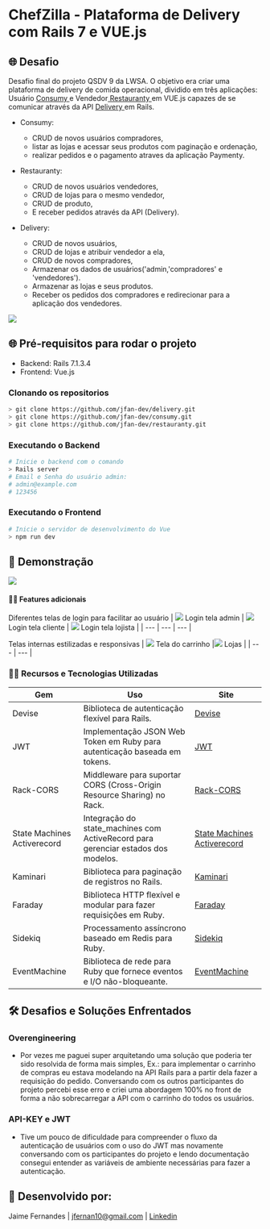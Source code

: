 # ChefZilla - Plataforma de Delivery com Rails 7 e VUE.js

## 🌐 Desafio

Desafio final do projeto QSDV 9 da LWSA. O objetivo era criar uma plataforma de delivery de comida operacional, dividido em três aplicações: 
Usuário [ Consumy ](https://github.com/jfan-dev/consumy "Named link title") e Vendedor[ Restauranty ](https://github.com/jfan-dev/restauranty "Named link title") em VUE.js capazes de se comunicar através da API [ Delivery ](https://github.com/jfan-dev/delivery "Named link title") em Rails.
  - Consumy:
      - CRUD de novos usuários compradores,
      - listar as lojas e acessar seus produtos com paginação e ordenação,
      - realizar pedidos e o pagamento atraves da aplicação Paymenty.
        
  - Restauranty:
      - CRUD de novos usuários vendedores,
      - CRUD de lojas para o mesmo vendedor,
      - CRUD de produto,
      - E receber pedidos através da API (Delivery).
        
  - Delivery:
      - CRUD de novos usuários,
      - CRUD de lojas e atribuir vendedor a ela,
      - CRUD de novos compradores,
      - Armazenar os dados de usuários('admin,'compradores' e 'vendedores').
      - Armazenar as lojas e seus produtos.
      - Receber os pedidos dos compradores e redirecionar para a aplicação dos vendedores.
   

![](app/assets/images/screenshots/screenshot-short.jpg)

## 🌐 Pré-requisitos para rodar o projeto

  - Backend: Rails 7.1.3.4
  - Frontend: Vue.js

### Clonando os repositorios

```bash
> git clone https://github.com/jfan-dev/delivery.git
> git clone https://github.com/jfan-dev/consumy.git
> git clone https://github.com/jfan-dev/restauranty.git
```

### Executando o Backend

```bash
# Inicie o backend com o comando
> Rails server
# Email e Senha do usuário admin:
# admin@example.com
# 123456
```

### Executando o Frontend

```bash
# Inicie o servidor de desenvolvimento do Vue
> npm run dev
```

## 👑 Demonstração

![](app/assets/images/screenshots/Chefzilla-video.gif)

#### ✍🏻 Features adicionais

Diferentes telas de login para facilitar ao usuário
| ![](app/assets/images/screenshots/Login-admin.png) Login tela admin | ![](app/assets/images/screenshots/Login-cliente.png) Login tela cliente | ![](app/assets/images/screenshots/Login-lojista.png) Login tela lojista |
| --- | --- | --- |

Telas internas estilizadas e responsivas
| ![](app/assets/images/screenshots/screenshot-cart.jpeg) Tela do carrinho |![](app/assets/images/screenshots/screenshot-stores.jpeg) Lojas |
| --- | --- |


### ✍🏻 Recursos e Tecnologias Utilizadas

| Gem                                | Uso                                                                               | Site                                      |
|------------------------------------|-----------------------------------------------------------------------------------|-------------------------------------------|
| Devise                             | Biblioteca de autenticação flexível para Rails.                                   | [Devise](https://github.com/heartcombo/devise)               |
| JWT                                | Implementação JSON Web Token em Ruby para autenticação baseada em tokens.         | [JWT](https://github.com/jwt/ruby-jwt)                                           |
| Rack-CORS                          | Middleware para suportar CORS (Cross-Origin Resource Sharing) no Rack.            | [Rack-CORS](https://github.com/cyu/rack-cors) |
| State Machines Activerecord        | Integração do state_machines com ActiveRecord para gerenciar estados dos modelos.  | [State Machines Activerecord](https://github.com/state-machines/state_machines-activerecord) |
| Kaminari                           | Biblioteca para paginação de registros no Rails.                                  | [Kaminari](https://github.com/kaminari/kaminari) |
| Faraday                            | Biblioteca HTTP flexível e modular para fazer requisições em Ruby.                | [Faraday](https://github.com/lostisland/faraday) |
| Sidekiq                            | Processamento assíncrono baseado em Redis para Ruby.                              | [Sidekiq](https://github.com/mperham/sidekiq) |
| EventMachine                       | Biblioteca de rede para Ruby que fornece eventos e I/O não-bloqueante.            | [EventMachine](https://github.com/eventmachine/eventmachine) |

## 🛠 Desafios e Soluções Enfrentados

### Overengineering 

- Por vezes me paguei super arquitetando uma solução que poderia ter sido resolvida de forma mais simples, Ex.: para implementar o carrinho de compras eu estava modelando na API Rails para a partir dela fazer a requisição do pedido. Conversando com os outros participantes do projeto percebi esse erro e criei uma abordagem 100% no front de forma a não sobrecarregar a API com o carrinho do todos os usuários.  

### API-KEY e JWT

- Tive um pouco de dificuldade para compreender o fluxo da autenticação de usuários com o uso do JWT mas novamente conversando com os participantes do projeto e lendo documentação consegui entender as variáveis de ambiente necessárias para fazer a autenticação.

## 🐼 Desenvolvido por:
Jaime Fernandes | jfernan10@gmail.com | [Linkedin](https://www.linkedin.com/in/jfan-dev)
